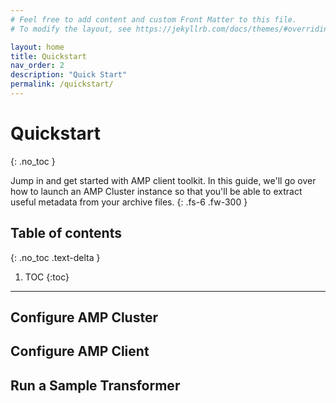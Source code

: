 ```yaml
---
# Feel free to add content and custom Front Matter to this file.
# To modify the layout, see https://jekyllrb.com/docs/themes/#overriding-theme-defaults

layout: home
title: Quickstart
nav_order: 2
description: "Quick Start"
permalink: /quickstart/
---
```


# Quickstart
{: .no_toc }

Jump in and get started with AMP client toolkit. In this guide, we'll go over
how to launch an AMP Cluster instance so that you'll be able to extract useful
metadata from your archive files.
{: .fs-6 .fw-300 }

## Table of contents
{: .no_toc .text-delta }

1. TOC
{:toc}

---

## Configure AMP Cluster

## Configure AMP Client

## Run a Sample Transformer
